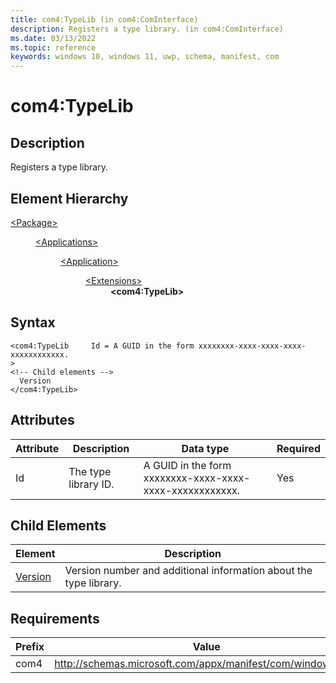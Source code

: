 ```yaml
---
title: com4:TypeLib (in com4:ComInterface)
description: Registers a type library. (in com4:ComInterface)
ms.date: 03/13/2022
ms.topic: reference
keywords: windows 10, windows 11, uwp, schema, manifest, com
---
```


# com4:TypeLib



## Description
Registers a type library.



## Element Hierarchy
<dl><dt><a href = "element-package.md">&lt;Package&gt;</a></dt>
<dd>
<dl><dt><a href = "element-applications.md">&lt;Applications&gt;</a></dt>
<dd>
<dl><dt><a href = "element-application.md">&lt;Application&gt;</a></dt>
<dd>
<dl><dt><a href = "element-1-extensions.md">&lt;Extensions&gt;</a></dt>
<dd>
<dd><b>&lt;com4:TypeLib&gt;</b></dd></dd>
</dl>
</dd>
</dl>
</dd>
</dl>
</dd>
</dl>

## Syntax
```syntax
<com4:TypeLib     Id = A GUID in the form xxxxxxxx-xxxx-xxxx-xxxx-xxxxxxxxxxxx.
>
<!-- Child elements -->
  Version
</com4:TypeLib>
```


## Attributes

| Attribute | Description | Data type | Required |
| -----------| -------------| -----------| ----------|
| Id | The type library ID.  | A GUID in the form xxxxxxxx-xxxx-xxxx-xxxx-xxxxxxxxxxxx.| Yes |


## Child Elements

| Element | Description |
| -----------| -------------|
| [Version](element-com4-version.md) | Version number and additional information about the type library. |

## Requirements
| Prefix | Value |
| ---------------| -------------------------------------------------------------|
| com4 | http://schemas.microsoft.com/appx/manifest/com/windows10/4 |
